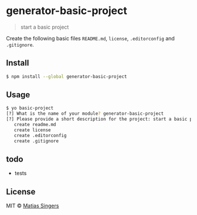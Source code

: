 # generator-basic-project
> start a basic project

Create the following basic files `README.md`, `license`, `.editorconfig` and `.gitignore`.

## Install

```sh
$ npm install --global generator-basic-project
```


## Usage

```sh
$ yo basic-project
[?] What is the name of your module? generator-basic-project
[?] Please provide a short description for the project: start a basic project
   create readme.md
   create license
   create .editorconfig
   create .gitignore
```

## todo
- tests

## License

MIT © [Matias Singers](http://mts.io)
